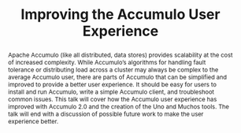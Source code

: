---
layout: as2018-talk

title: Improving the Accumulo User Experience

categories:

- Internals
- APIs/Frameworks

slides: //www.slideshare.net/slideshow/embed_code/key/E9jkqwJVe1A0Ek

video: //www.youtube.com/embed/40e_iUahr-g


abstract: >

  <p>Apache Accumulo (like all distributed, data stores) provides scalability at the cost of increased complexity.  While Accumulo’s algorithms for handling fault tolerance or distributing load across a cluster may always be complex to the average Accumulo user, there are parts of Accumulo that can be simplified and improved to provide a better user experience. It should be easy for users to install and run Accumulo, write a simple Accumulo client, and troubleshoot common issues.  This talk will cover how the Accumulo user experience has improved with Accumulo 2.0 and the creation of the Uno and Muchos tools.  The talk will end with a discussion of possible future work to make the user experience better.</p>

speakers:

  - name: Mike Walch
    position: Senior Software Engineer
    affiliation: Peterson Technologies
    website: http://ptech-llc.com/
    bio: >

      <p>Mike is a software engineer and committer on the Apache Accumulo and Apache Fluo projects.  He has a background in distributed systems and holds a Masters in Computer Science from Johns Hopkins University and and B.S in Electrical & Computer Engineering from Carnegie Mellon University.</p>
---